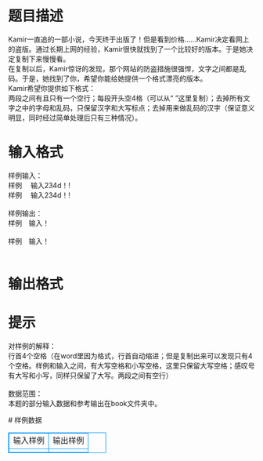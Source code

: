 # 

 
 # 题目描述 
<p>
Kamir一直追的一部小说，今天终于出版了！但是看到价格……Kamir决定看网上的盗版。通过长期上网的经验，Kamir很快就找到了一个比较好的版本。于是她决定复制下来慢慢看。<br>在复制以后，Kamir惊讶的发现，那个网站的防盗措施很强悍，文字之间都是乱码。于是，她找到了你，希望你能给她提供一个格式漂亮的版本。<br>Kamir希望你提供如下格式：<br>两段之间有且只有一个空行；每段开头空4格（可以从“    ”这里复制）；去掉所有文字之中的字母和乱码，只保留汉字和大写标点；去掉用来做乱码的汉字（保证意义明显，同时经过简单处理后只有三种情况）。<br></p> 

 
 # 输入格式 
<p>
样例输入：<br>样例　  输入234d！!　<br>样例　  输入234d！!　<br><br>样例输出：<br>    样例　输入！<br><br>    样例　输入！<br><br></p> 

 
 # 输出格式 
<p>
</p> 

 
 # 提示 
<p>
对样例的解释：<br>行首4个空格（在word里因为格式，行首自动缩进；但是复制出来可以发现只有4个空格。样例和输入之间，有大写空格和小写空格，这里只保留大写空格；感叹号有大写和小写，同样只保留了大写。两段之间有空行）<br><br>数据范围：<br>本题的部分输入数据和参考输出在book文件夹中。<br></p> 
# 样例数据
<style>
        table,table tr th, table tr td { border:1px solid #0094ff; }
        table { width: 200px; min-height: 25px; line-height: 25px; text-align: center; border-collapse: collapse;}   
    </style>
<table>
	<tr>
		<td>输入样例</td>
		<td>输出样例</td>
	</tr>
<tr><td></td><td></td></tr></table>
